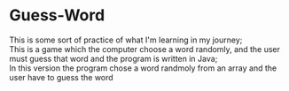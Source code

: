 # Guess-Word
This is some sort of practice of what I'm learning in my journey;  
This is a game which the computer choose a word randomly, and the user must guess that word and the program is written in Java;   
In this version the program chose a word randmoly from an array and the user have to guess the word

